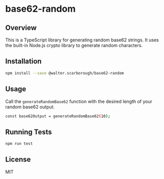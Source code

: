 # base62-random

## Overview
This is a TypeScript library for generating random base62 strings.
It uses the built-in Node.js crypto library to generate random characters.

## Installation

```bash
npm install --save @walter.scarborough/base62-random
```

## Usage
Call the `generateRandomBase62` function with the desired length of your random base62 output.

```bash
const base62Output = generateRandomBase62(10);
```

## Running Tests

```bash
npm run test
```

## License

MIT
